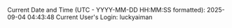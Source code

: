 Current Date and Time (UTC - YYYY-MM-DD HH:MM:SS formatted): 2025-09-04 04:43:48
Current User's Login: luckyaiman
